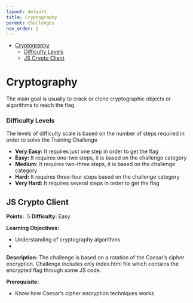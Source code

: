 ```yaml
---
layout: default
title: Cryptography
parent: Challenges
nav_order: 2
---
```


- [Cryptography](#cryptography)
    - [Difficulty Levels](#difficulty-levels)
  - [JS Crypto Client](#js-crypto-client)

# Cryptography

The main goal is usually to crack or clone cryptographic objects or algorithms to reach the flag.

### Difficulty Levels

The levels of difficulty scale is based on the number of steps required in order to solve the
Training Challenge

- __Very Easy​:__ It requires just one step in order to get the flag
- __Easy:__​ It requires one-two steps, it is based on the challenge category
- __Medium​:__ It requires two-three steps, it is based on the challenge category
- __Hard:__ ​It requires three-four steps based on the challenge category
- __Very Hard:__​ It requires several steps in order to get the flag


## JS Crypto Client

**Points:** ​ 5 **Difficulty:** Easy

**Learning Objectives:**

- Understanding of cryptography algorithms
- 
**Description:** ​The challenge is based on ​a rotation of the Caesar’s cipher encryption.
Challenge includes only index.html file which contains the encrypted flag through some JS
code.

**Prerequisite:**
- Know how Caesar’s cipher encryption techniques works